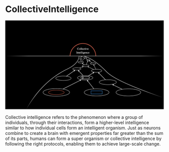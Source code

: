 # CollectiveIntelligence
![](CollectiveIntelligence.png)

Collective intelligence refers to the phenomenon where a group of individuals, through their interactions, form a higher-level intelligence similar to how individual cells form an intelligent organism. Just as neurons combine to create a brain with emergent properties far greater than the sum of its parts, humans can form a super organism or collective intelligence by following the right protocols, enabling them to achieve large-scale change.